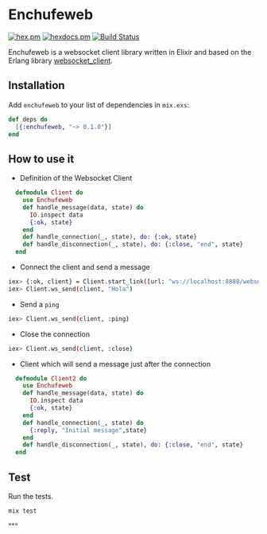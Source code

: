 # Enchufeweb

[![hex.pm](https://img.shields.io/hexpm/v/enchufeweb.svg?style=flat-square)](https://hex.pm/packages/enchufeweb) [![hexdocs.pm](https://img.shields.io/badge/docs-latest-green.svg?style=flat-square)](https://hexdocs.pm/enchufeweb/) [![Build Status](https://travis-ci.org/mendrugory/enchufeweb.svg?branch=master)](https://travis-ci.org/mendrugory/enchufeweb)


  Enchufeweb is a websocket client library written in Elixir and based on 
  the Erlang library [websocket_client](https://hex.pm/packages/websocket_client).

  ## Installation
  Add `enchufeweb` to your list of dependencies in `mix.exs`:
  ```elixir
  def deps do
    [{:enchufeweb, "~> 0.1.0"}]
  end
  ```
  ## How to use it

  * Definition of the Websocket Client
  ```elixir
    defmodule Client do
      use Enchufeweb
      def handle_message(data, state) do 
        IO.inspect data
        {:ok, state}
      end
      def handle_connection(_, state), do: {:ok, state}
      def handle_disconnection(_, state), do: {:close, "end", state}
    end
  ```

  * Connect the client and send a message
  ```bash
  iex> {:ok, client} = Client.start_link([url: "ws://localhost:8888/websocket", ws_opts: %{conn_mode: :once}]) 
  iex> Client.ws_send(client, "Hola")
  ```

  * Send a `ping`
  ```bash
  iex> Client.ws_send(client, :ping)
  ```

  * Close the connection
  ```bash
  iex> Client.ws_send(client, :close)
  ```

  * Client which will send a message just after the connection
  ```elixir
    defmodule Client2 do
      use Enchufeweb
      def handle_message(data, state) do 
        IO.inspect data
        {:ok, state}
      end
      def handle_connection(_, state) do
        {:reply, "Initial message",state}
      end
      def handle_disconnection(_, state), do: {:close, "end", state}
    end
  ```

  ## Test
  Run the tests.
  ```bash
  mix test 
  ```
  """


